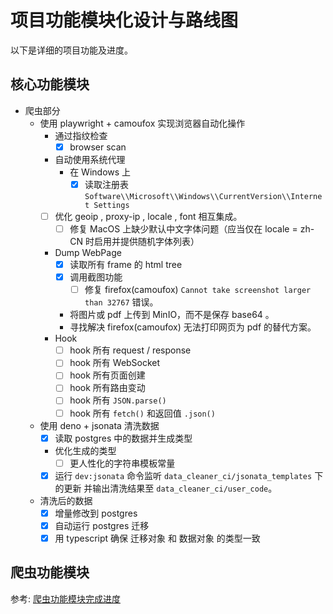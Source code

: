 # 项目功能模块化设计与路线图

以下是详细的项目功能及进度。

## 核心功能模块

- 爬虫部分
  - 使用 playwright + camoufox 实现浏览器自动化操作
    - 通过指纹检查
      - [x] browser scan
    - 自动使用系统代理
      - 在 Windows 上
        - [x] 读取注册表 `Software\\Microsoft\\Windows\\CurrentVersion\\Internet Settings`
    - [ ] 优化 geoip , proxy-ip , locale , font 相互集成。
      - [ ] 修复 MacOS 上缺少默认中文字体问题（应当仅在 locale = zh-CN 时启用并提供随机字体列表）
    - Dump WebPage
      - [x] 读取所有 frame 的 html tree
      - [x] 调用截图功能
        - [ ] 修复 firefox(camoufox) `Cannot take screenshot larger than 32767` 错误。
      - 将图片或 pdf 上传到 MinIO，而不是保存 base64 。
      - 寻找解决 firefox(camoufox) 无法打印网页为 pdf 的替代方案。
    - Hook
      - [ ] hook 所有 request / response
      - [ ] hook 所有 WebSocket
      - [ ] hook 所有页面创建
      - [ ] hook 所有路由变动
      - [ ] hook 所有 `JSON.parse()`
      - [ ] hook 所有 `fetch()` 和返回值 `.json()`
  - 使用 deno + jsonata 清洗数据
    - [x] 读取 postgres 中的数据并生成类型
    - 优化生成的类型
      - [ ] 更人性化的字符串模板常量
    - [x] 运行 `dev:jsonata` 命令监听 `data_cleaner_ci/jsonata_templates` 下的更新
          并输出清洗结果至 `data_cleaner_ci/user_code`。
  - 清洗后的数据
    - [x] 增量修改到 postgres
    - [x] 自动运行 postgres 迁移
    - [x] 用 typescript 确保 迁移对象 和 数据对象 的类型一致

## 爬虫功能模块

参考: [爬虫功能模块完成进度](./crawler/start-crawl.md#爬虫功能模块完成进度)
